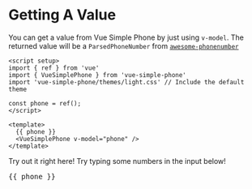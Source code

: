 # Getting A Value

You can get a value from Vue Simple Phone by just using `v-model`. The returned value will be a `ParsedPhoneNumber` from [`awesome-phonenumber`](https://www.npmjs.com/package/awesome-phonenumber)
```vue
<script setup>
import { ref } from 'vue'
import { VueSimplePhone } from 'vue-simple-phone'
import 'vue-simple-phone/themes/light.css' // Include the default theme

const phone = ref();
</script>

<template>
  {{ phone }}
  <VueSimplePhone v-model="phone" />
</template>
```

Try out it right here! Try typing some numbers in the input below!
<script setup>
import { ref } from 'vue'
import { getExample } from 'awesome-phonenumber'
import '../../src/themes/light.css'

const phone = ref();
</script>

<VueSimplePhone v-model="phone" :value="getExample('US').number?.national || ''"/>
<pre class="pt-3">
{{ phone }}
</pre>
